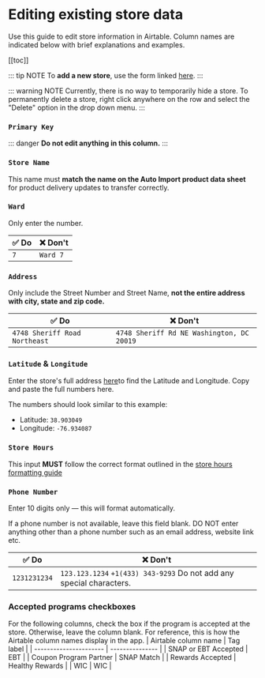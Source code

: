# Editing existing store data

Use this guide to edit store information in Airtable. Column names are indicated below with brief explanations and examples.

[[toc]]

::: tip NOTE
To **add a new store**, use the form linked [here](forms.md).
:::

::: warning NOTE
Currently, there is no way to temporarily hide a store. To permanently delete a store, right click anywhere on the row and select the "Delete" option in the drop down menu.
:::

### `Primary Key`

::: danger
**Do not edit anything in this column.**
:::

### `Store Name`

This name must **match the name on the Auto Import product data sheet** for product delivery updates to transfer correctly.

### `Ward`

Only enter the number.

| :white_check_mark: Do | :x: Don't |
| --------------------- | --------- |
| `7`                   | `Ward 7`  |

### `Address`

Only include the Street Number and Street Name, **not the entire address with city, state and zip code.**

| :white_check_mark: Do         | :x: Don't                                 |
| ----------------------------- | ----------------------------------------- |
| `4748 Sheriff Road Northeast` | `4748 Sheriff Rd NE Washington, DC 20019` |

### `Latitude` & `Longitude`

Enter the store's full address [here](https://www.latlong.net/)to find the Latitude and Longitude. Copy and paste the full numbers here.

The numbers should look similar to this example:

- Latitude: `38.903049`
- Longitude: `-76.934087`

### `Store Hours`

This input **MUST** follow the correct format outlined in the [store hours formatting guide](./storehours.md)

### `Phone Number`

Enter 10 digits only — this will format automatically.

If a phone number is not available, leave this field blank. DO NOT enter anything other than a phone number such as an email address, website link etc.

| :white_check_mark: Do | :x: Don't                                                            |
| --------------------- | -------------------------------------------------------------------- |
| `1231231234`          | `123.123.1234` `+1(433) 343-9293` Do not add any special characters. |


### Accepted programs checkboxes

For the following columns, check the box if the program is accepted at the store. Otherwise, leave the column blank. For reference, this is how the Airtable column names display in the app.
| Airtable column name   | Tag label       |
| ---------------------- | --------------- |
| SNAP or EBT Accepted   | EBT             |
| Coupon Program Partner | SNAP Match      |
| Rewards Accepted       | Healthy Rewards |
| WIC                    | WIC             |
